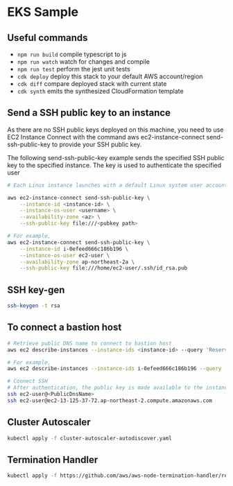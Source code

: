 # EKS Sample

## Useful commands

* `npm run build`   compile typescript to js
* `npm run watch`   watch for changes and compile
* `npm run test`    perform the jest unit tests
* `cdk deploy`      deploy this stack to your default AWS account/region
* `cdk diff`        compare deployed stack with current state
* `cdk synth`       emits the synthesized CloudFormation template

## Send a SSH public key to an instance

As there are no SSH public keys deployed on this machine, you need to use EC2 Instance Connect with the command aws ec2-instance-connect send-ssh-public-key to provide your SSH public key.

The following send-ssh-public-key example sends the specified SSH public key to the specified instance. The key is used to authenticate the specified user

```sh
# Each Linux instance launches with a default Linux system user account. The default user name is determined by the AMI that was specified when you launched the instance. For Amazon Linux 2 or the Amazon Linux AMI, the user name is `ec2-user`.

aws ec2-instance-connect send-ssh-public-key \
    --instance-id <instance-id> \
    --instance-os-user <username> \
    --availability-zone <az> \
    --ssh-public-key file:///<pubkey path>

# For example,
aws ec2-instance-connect send-ssh-public-key \
    --instance-id i-0efeed666c186b196 \
    --instance-os-user ec2-user \
    --availability-zone ap-northeast-2a \
    --ssh-public-key file:///home/ec2-user/.ssh/id_rsa.pub
```

## SSH key-gen

```sh
ssh-keygen -t rsa
```

## To connect a bastion host

```sh
# Retrieve public DNS name to connect to bastion host
aws ec2 describe-instances --instance-ids <instance-id> --query 'Reservations[].Instances[].PublicDnsName'

# For example,
aws ec2 describe-instances --instance-ids i-0efeed666c186b196 --query 'Reservations[].Instances[].PublicDnsName'

# Connect SSH
# After authentication, the public key is made available to the instance through the instance metadata for 60 seconds. During this time, connect to the instance using the associated private key:
ssh ec2-user@<PublicDnsName>
ssh ec2-user@ec2-13-125-37-72.ap-northeast-2.compute.amazonaws.com
```

## Cluster Autoscaler

```sh
kubectl apply -f cluster-autoscaler-autodiscover.yaml
```

## Termination Handler

```sh
kubectl apply -f https://github.com/aws/aws-node-termination-handler/releases/download/v1.3.1/all-resources.yaml
```
